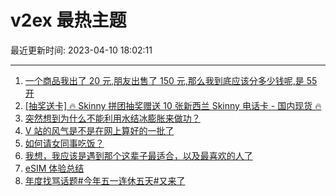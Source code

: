 # v2ex 最热主题

最近更新时间: 2023-04-10 18:02:11

--- 
1. [一个商品我出了 20 元,朋友出售了 150 元,那么我到底应该分多少钱呢,是 55 开](https://www.v2ex.com/t/931100) 
2. [[抽奖送卡] 🔥 Skinny 拼团抽奖赠送 10 张新西兰 Skinny 电话卡 - 国内现货 🔥](https://www.v2ex.com/t/931105) 
3. [突然想到为什么不能利用水结冰膨胀来做功？](https://www.v2ex.com/t/931113) 
4. [V 站的风气是不是在网上算好的一批了](https://www.v2ex.com/t/931090) 
5. [如何请女同事吃饭？](https://www.v2ex.com/t/931139) 
6. [我想，我应该是遇到那个这辈子最适合，以及最喜欢的人了](https://www.v2ex.com/t/931197) 
7. [eSIM 体验总结](https://www.v2ex.com/t/931149) 
8. [年度找骂话题#今年五一连休五天#又来了](https://www.v2ex.com/t/931154) 

